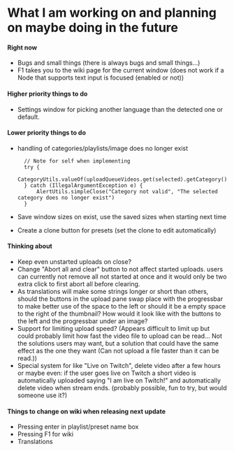 # What I am working on and planning on maybe doing in the future

#### Right now
- Bugs and small things (there is always bugs and small things...)
- F1 takes you to the wiki page for the current window
(does not work if a Node that supports text input is focused (enabled or not))

#### Higher priority things to do
- Settings window for picking another language than the detected one or
default.

#### Lower priority things to do
- handling of categories/playlists/image does no longer exist

        // Note for self when implementing
        try {
            CategoryUtils.valueOf(uploadQueueVideos.get(selected).getCategory());
        } catch (IllegalArgumentException e) {
            AlertUtils.simpleClose("Category not valid", "The selected category does no longer exist")
        }

- Save window sizes on exist, use the saved sizes when starting next time
- Create a clone button for presets (set the clone to edit automatically)

#### Thinking about
- Keep even unstarted uploads on close?
- Change "Abort all and clear" button to not affect started uploads.
users can currently not remove all not started at once and it would
only be two extra click to first abort all before clearing.
- As translations will make some strings longer or short than others,
should the buttons in the upload pane swap place with the progressbar to
make better use of the space to the left or should it be a empty space
to the right of the thumbnail? How would it look like with the buttons to
the left and the progressbar under an image?
- Support for limiting upload speed? (Appears difficult to limit up but
could probably limit how fast the video file to upload can be read... Not
the solutions users may want, but a solution that could have the same effect
as the one they want (Can not upload a file faster than it can be read.))
- Special system for like "Live on Twitch", delete video after a few hours
or maybe even: if the user goes live on Twitch a short video is automatically
uploaded saying "I am live on Twitch!" and automatically delete video when stream ends.
(probably possible, fun to try, but would someone use it?)

#### Things to change on wiki when releasing next update
- Pressing enter in playlist/preset name box
- Pressing F1 for wiki
- Translations
